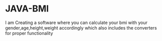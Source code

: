# JAVA-BMI
I am Creating a software where you can calculate your bmi with your gender,age,height,weight accordingly which also includes the converters for proper functionality
